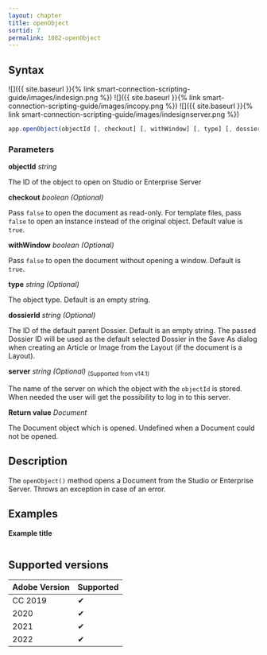 ```yaml
---
layout: chapter
title: openObject
sortid: 7
permalink: 1082-openObject
---
```

## Syntax

![]({{ site.baseurl }}{% link smart-connection-scripting-guide/images/indesign.png %}) ![]({{ site.baseurl }}{% link smart-connection-scripting-guide/images/incopy.png %}) ![]({{ site.baseurl }}{% link smart-connection-scripting-guide/images/indesignserver.png %})

```javascript
app.openObject(objectId [, checkout] [, withWindow] [, type] [, dossierId]);
```

### Parameters

**objectId** *string*

The ID of the object to open on Studio or Enterprise Server

**checkout** *boolean (Optional)*

Pass `false` to open the document as read-only. For template files, pass `false` to open an instance instead of the original object.
Default value is `true`.

**withWindow** *boolean (Optional)*

Pass `false` to open the document without opening a window.
Default is `true`.

**type** *string (Optional)*

The object type. Default is an empty string.

**dossierId** *string (Optional)*

The ID of the default parent Dossier. Default is an empty string.
The passed Dossier ID will be used as the default selected Dossier in the Save As dialog when creating an Article or Image from the Layout (if the document is a Layout).

**server** *string (Optional)*
<sub>(Supported from v14.1)</sub>

The name of the server on which the object with the `objectId` is stored. When needed the user will get the possibility to log in to this server.

**Return value** *Document*

The Document object which is opened. Undefined when a Document could not be opened.

## Description

The `openObject()` method opens a Document from the Studio or Enterprise Server. Throws an exception in case of an error.

## Examples

**Example title**

```javascript

```

## Supported versions

| Adobe Version | Supported |
|---------------|-----------|
| CC 2019       | ✔         |
| 2020          | ✔         |
| 2021          | ✔         |
| 2022          | ✔         |

